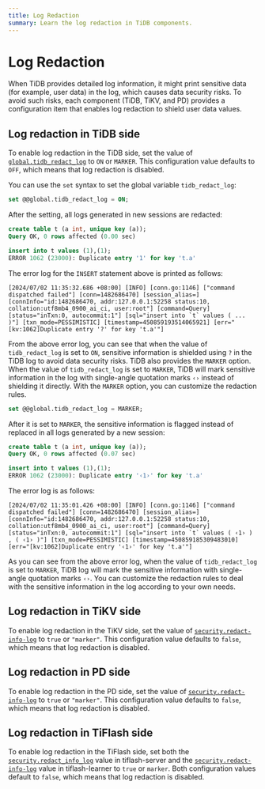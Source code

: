 ```yaml
---
title: Log Redaction
summary: Learn the log redaction in TiDB components.
---
```


# Log Redaction

When TiDB provides detailed log information, it might print sensitive data (for example, user data) in the log, which causes data security risks. To avoid such risks, each component (TiDB, TiKV, and PD) provides a configuration item that enables log redaction to shield user data values.

## Log redaction in TiDB side

To enable log redaction in the TiDB side, set the value of [`global.tidb_redact_log`](/system-variables.md#tidb_redact_log) to `ON` or `MARKER`. This configuration value defaults to `OFF`, which means that log redaction is disabled.

You can use the `set` syntax to set the global variable `tidb_redact_log`:

```sql
set @@global.tidb_redact_log = ON;
```

After the setting, all logs generated in new sessions are redacted:

```sql
create table t (a int, unique key (a));
Query OK, 0 rows affected (0.00 sec)

insert into t values (1),(1);
ERROR 1062 (23000): Duplicate entry '1' for key 't.a'
```

The error log for the `INSERT` statement above is printed as follows:

```
[2024/07/02 11:35:32.686 +08:00] [INFO] [conn.go:1146] ["command dispatched failed"] [conn=1482686470] [session_alias=] [connInfo="id:1482686470, addr:127.0.0.1:52258 status:10, collation:utf8mb4_0900_ai_ci, user:root"] [command=Query] [status="inTxn:0, autocommit:1"] [sql="insert into `t` values ( ... )"] [txn_mode=PESSIMISTIC] [timestamp=450859193514065921] [err="[kv:1062]Duplicate entry '?' for key 't.a'"]
```

From the above error log, you can see that when the value of `tidb_redact_log` is set to `ON`, sensitive information is shielded using `?` in the TiDB log to avoid data security risks. TiDB also provides the `MARKER` option. When the value of `tidb_redact_log` is set to `MARKER`, TiDB will mark sensitive information in the log with single-angle quotation marks `‹›` instead of shielding it directly. With the `MARKER` option, you can customize the redaction rules.

```sql
set @@global.tidb_redact_log = MARKER;
```

After it is set to `MARKER`, the sensitive information is flagged instead of replaced in all logs generated by a new session:

```sql
create table t (a int, unique key (a));
Query OK, 0 rows affected (0.07 sec)

insert into t values (1),(1);
ERROR 1062 (23000): Duplicate entry '‹1›' for key 't.a'
```

The error log is as follows:

```
[2024/07/02 11:35:01.426 +08:00] [INFO] [conn.go:1146] ["command dispatched failed"] [conn=1482686470] [session_alias=] [connInfo="id:1482686470, addr:127.0.0.1:52258 status:10, collation:utf8mb4_0900_ai_ci, user:root"] [command=Query] [status="inTxn:0, autocommit:1"] [sql="insert into `t` values ( ‹1› ) , ( ‹1› )"] [txn_mode=PESSIMISTIC] [timestamp=450859185309483010] [err="[kv:1062]Duplicate entry '‹1›' for key 't.a'"]
```

As you can see from the above error log, when the value of `tidb_redact_log` is set to `MARKER`, TiDB log will mark the sensitive information with single-angle quotation marks `‹›`. You can customize the redaction rules to deal with the sensitive information in the log according to your own needs.

## Log redaction in TiKV side

To enable log redaction in the TiKV side, set the value of [`security.redact-info-log`](/tikv-configuration-file.md#redact-info-log-new-in-v408) to `true` or `"marker"`. This configuration value defaults to `false`, which means that log redaction is disabled.

## Log redaction in PD side

To enable log redaction in the PD side, set the value of [`security.redact-info-log`](/pd-configuration-file.md#redact-info-log-new-in-v50) to `true` or `"marker"`. This configuration value defaults to `false`, which means that log redaction is disabled.

## Log redaction in TiFlash side

To enable log redaction in the TiFlash side, set both the [`security.redact_info_log`](/tiflash/tiflash-configuration.md#configure-the-tiflashtoml-file) value in tiflash-server and the [`security.redact-info-log`](/tiflash/tiflash-configuration.md#configure-the-tiflash-learnertoml-file) value in tiflash-learner to `true` or `marker`. Both configuration values default to `false`, which means that log redaction is disabled.
